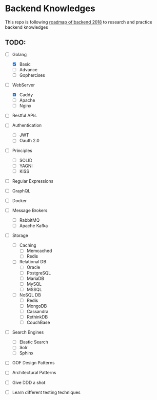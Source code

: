 # Backend Knowledges

This repo is following [roadmap of backend 2018](https://camo.githubusercontent.com/65baca2966a6a03bfa05cab3c172b278e11e2c96/68747470733a2f2f692e696d6775722e636f6d2f496867345941622e706e67) to research and practice backend knowledges

## TODO:
- [ ] Golang
    - [X] Basic
    - [ ] Advance 
    - [ ] Gophercises
- [ ] WebServer 
    - [X] Caddy
	- [ ] Apache
	- [ ] Nginx
- [ ] Restful APIs
- [ ] Authentication
    - [ ] JWT
    - [ ] Oauth 2.0
- [ ] Principles
    - [ ] SOLID
    - [ ] YAGNI
    - [ ] KISS
- [ ] Regular Expressions
- [ ] GraphQL
- [ ] Docker
- [ ] Message Brokers
    - [ ] RabbitMQ
    - [ ] Apache Kafka
- [ ] Storage
	- [ ] Caching
	    - [ ] Memcached
	    - [ ] Redis
	- [ ] Relational DB
	    - [ ] Oracle
	    - [ ] PostgreSQL
	    - [ ] MariaDB
	    - [ ] MySQL
	    - [ ] MSSQL
    - [ ] NoSQL DB
        - [ ] Redis
        - [ ] MongoDB
        - [ ] Cassandra
        - [ ] RethinkDB
        - [ ] CouchBase
- [ ] Search Engines
    - [ ] Elastic Search
    - [ ] Solr
    - [ ] Sphinx
- [ ] GOF Design Patterns
- [ ] Architectural Patterns
- [ ] Give DDD a shot
- [ ] Learn different testing techniques

